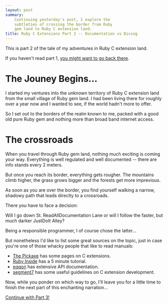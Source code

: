 ```yaml
---
layout: post
summary:
    Continuing yesterday's post, I explore the
    subtleties of crossing the border from Ruby
    gem land to Ruby C extension land.
title: Ruby C Extensions Part 2 -- Documentation vs Diving
---
```


This is part 2 of the tale of my adventures
in Ruby C extension land.

If you haven't read part 1,
[you might want to go back there][part1].

# The Jouney Begins... #

I started my ventures into the unknown territory of
Ruby C extension land from the small village of
Ruby gem land. I had been living there for roughly
over a year now and I wanted to see, if the world
hadn't more to offer.

So I set out to the borders of the realm known to
me, packed with a good old pure Ruby gem and nothing
more than broad band internet access.


# The crossroads #

When you travel through Ruby gem land, nothing much
exciting is coming your way. Everything is well
regulated and well documented -- there are info stands
every 2 meters.

But once you reach its border, everything gets rougher.
The mountains climb higher, the grass grows bigger and
the forests get more imprevious.

As soon as you are over the border, you find yourself
walking a narrow, shadowy path that leads directly
to a crossroads.

There you have to face a decision:

Will I go down St. ReadAllDocumentation Lane or will I
follow the faster, but much darker JustDoIt Alley?

Being a responsible programmer, I of course chose the latter...

But nonetheless I'd like to list some great sources on
the topic, just in case you're one of those whacky people
that like to read manuals:

*   [The Pickaxe][pickaxe] has some pages on C extensions.
*   [Ruby Inside][rubyinside] has a 5 minute tutorial.
*   [eqqon][] has extensive API documentation.
*   [segment7][] has some useful guidelines on C extension
    development.


Now, while you ponder on which way to go, I'll leave you
for a little time to finish the next part of this enchanting
narration...


[Continue with Part 3!][part3]


[part1]:        ../../18/ruby-c-extension                                                                   "Part 1 of this series"
[part3]:        ../../21/ruby-c-extension-3                                                                 "Part 3 of this series"
[pickaxe]:      http://www.rubycentral.com/pickaxe/ext_ruby.html                                            "The Pragmatic Programmer's Guide on C extensions"
[rubyinside]:   http://www.rubyinside.com/how-to-create-a-ruby-extension-in-c-in-under-5-minutes-100.html   "Ruby Inside blog post on the subject"
[eqqon]:        http://www.eqqon.com/index.php/Ruby_C_Extension                                             "eqqon's Ruby C API documentation"
[segment7]:     http://blog.segment7.net/articles/2009/08/17/on-ruby-c-extensions                           "segment7's C extension guidelines"

